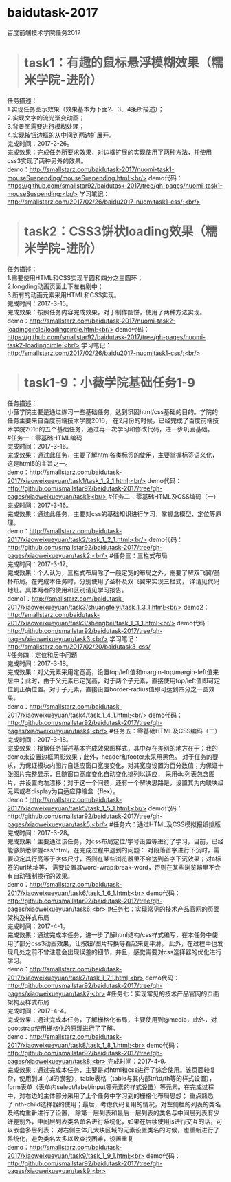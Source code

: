 # baidutask-2017
百度前端技术学院任务2017<br/>



># task1：有趣的鼠标悬浮模糊效果（糯米学院-进阶）

任务描述：<br/>
1.实现任务图示效果（效果基本为下面2、3、4条所描述）；<br/>
2.实现文字的流光渐变动画；<br/>
3.背景图需要进行模糊处理；<br/>
4.实现按钮边框的从中间到两边扩展开。<br/>
完成时间：2017-2-26。<br/>
完成效果：完成任务所要求效果，对边框扩展的实现使用了两种方法，并使用css3实现了两种另外的效果。<br/>
demo：http://smallstarz.com/baidutask-2017/nuomi-task1-mouseSuspending/mouseSuspending.html;<br/>
demo代码：https://github.com/smallstar92/baidutask-2017/tree/gh-pages/nuomi-task1-mouseSuspending;<br/>
学习笔记：http://smallstarz.com/2017/02/26/baidu2017-nuomitask1-css/;<br/>



># task2：CSS3饼状loading效果（糯米学院-进阶）

任务描述：<br/>
1.需要使用HTML和CSS实现半圆和四分之三圆环；<br/>
2.longding动画页面上下左右剧中；<br/>
3.所有的动画元素采用HTML和CSS实现。<br/>
完成时间：2017-3-15。<br/>
完成效果：按照任务内容完成效果，对于制作圆饼，使用了两种方法实现。<br/>
demo：http://smallstarz.com/baidutask-2017/nuomi-task2-loadingcircle/loadingcircle.html;<br/>
demo代码：https://github.com/smallstar92/baidutask-2017/tree/gh-pages/nuomi-task2-loadingcircle;<br/>
学习笔记：http://smallstarz.com/2017/02/26/baidu2017-nuomitask1-css/;<br/>



># task1-9：小薇学院基础任务1-9

任务描述：<br/>
小薇学院主要是通过练习一些基础任务，达到巩固html/css基础的目的。学院的任务主要来自百度前端技术学院2016，
在2月份的时候，已经完成了百度前端技术学院2016的五个基础任务，通过再一次学习和修改代码，进一步巩固基础。<br/>
#任务一：零基础HTML编码<br/>
完成时间：2017-3-16。<br/>
完成效果：通过此任务，主要了解html各类标签的使用，主要掌握标签语义化，这是html5的主旨之一。<br/>
demo：http://smallstarz.com/baidutask-2017/xiaoweixueyuan/task1/task_1_2_1.html;<br/>
demo代码：http://github.com/smallstar92/baidutask-2017/tree/gh-pages/xiaoweixueyuan/task1;<br/>
#任务二：零基础HTML及CSS编码（一）<br/>
完成时间：2017-3-16。<br/>
完成效果：通过此任务，主要对css的基础知识进行学习，掌握盒模型、定位等原理。<br/>
demo：http://smallstarz.com/baidutask-2017/xiaoweixueyuan/task2/task_1_2_1.html;<br/>
demo代码：http://github.com/smallstar92/baidutask-2017/tree/gh-pages/xiaoweixueyuan/task2;<br/>
#任务三：三栏式布局<br/>
完成时间：2017-3-17。<br/>
完成效果：个人认为，三栏式布局除了一般定宽的布局之外，需要了解双飞翼/圣杯布局。在完成本任务时，分别使用了圣杯及双飞翼来实现三栏式，
详请见代码地址。具体两者的使用和区别请见学习报告。<br/>
demo1：http://smallstarz.com/baidutask-2017/xiaoweixueyuan/task3/shuangfeiyi/task_1_3_1.html;<br/>
demo2：http://smallstarz.com/baidutask-2017/xiaoweixueyuan/task3/shengbei/task_1_3_1.html;<br/>
demo代码：http://github.com/smallstar92/baidutask-2017/tree/gh-pages/xiaoweixueyuan/task3;<br/>
学习笔记：http://smallstarz.com/2017/02/20/baidutask3-css/<br/>
#任务四：定位和居中问题<br/>
完成时间：2017-3-18。<br/>
完成效果：对父元素采用定宽高，设置top/left值和margin-top/margin-left值来居中；此时，由于父元素已定宽高，对于两个子元素，直接使用top/left值即可定位到正确位置。对于子元素，直接设置border-radius值即可达到四分之一圆效果。<br/>
demo：http://smallstarz.com/baidutask-2017/xiaoweixueyuan/task4/task_1_4_1.html;<br/>
demo代码：http://github.com/smallstar92/baidutask-2017/tree/gh-pages/xiaoweixueyuan/task4;<br/>
#任务五：零基础HTML及CSS编码（二）<br/>
完成时间：2017-3-18。<br/>
完成效果：根据任务描述基本完成效果图样式，其中存在差别的地方在于：我的demo未设置边框阴影效果；此外，header和footer未采用黑色。
对于任务的要求，为保证模块内图片自适应窗口宽度变化，对其宽度设置为百分数值；为保证十张图片完整显示，且随窗口宽度变化自动变化排列以适应，
采用dd列表包含图片，并设置向左漂移；对于这一个问题，还有一个解决思路是，设置其为内联块级元素或者display为自适应伸缩盒（flex）。<br/>
demo：http://smallstarz.com/baidutask-2017/xiaoweixueyuan/task5/task_1_5_1.html;<br/>
demo代码：http://github.com/smallstar92/baidutask-2017/tree/gh-pages/xiaoweixueyuan/task5;<br/>
#任务六：通过HTML及CSS模拟报纸排版<br/>
完成时间：2017-3-28。<br/>
完成效果：主要通过该任务，对css布局定位/字号设置等进行了学习，目前，已经能够熟悉掌握css/html。在完成过程中遇到的问题：
对段落首字进行下沉时，需要设定其行高等于字体尺寸，否则在某些浏览器里不会达到首字下沉效果；对a标签的url地址等，
需要设置其word-wrap:break-word，否则在某些浏览器里不会有自动强制换行的效果。<br>
demo：http://smallstarz.com/baidutask-2017/xiaoweixueyuan/task6/task_1_6_1.html;<br>
demo代码：http://github.com/smallstar92/baidutask-2017/tree/gh-pages/xiaoweixueyuan/task6;<br>
#任务七：实现常见的技术产品官网的页面架构及样式布局<br/>
完成时间：2017-4-1。<br/>
完成效果：通过完成本任务，进一步了解html结构/css样式编写，在本任务中使用了部分css3动画效果，让按钮/图片转换等看起来更平滑。
此外，在过程中也发现几处之前不曾注意会出现误差的细节，并且，感觉需要对css选择器的优化进行学习。<br>
demo：http://smallstarz.com/baidutask-2017/xiaoweixueyuan/task7/task_1_7_1.html;<br>
demo代码：http://github.com/smallstar92/baidutask-2017/tree/gh-pages/xiaoweixueyuan/task7;<br>
#任务七：实现常见的技术产品官网的页面架构及样式布局<br/>
完成时间：2017-4-4。<br/>
完成效果：通过完成本任务，了解栅格化布局，主要使用到@media，此外，对bootstrap使用栅格化的原理进行了了解。<br>
demo：http://smallstarz.com/baidutask-2017/xiaoweixueyuan/task8/task_1_8_1.html;<br>
demo代码：http://github.com/smallstar92/baidutask-2017/tree/gh-pages/xiaoweixueyuan/task8;<br>
完成时间：2017-4-9。<br/>
完成效果：通过完成本任务，主要是对html和css进行了综合使用。该页面较复杂，使用到ul（ul的嵌套），table表格（table与其内部tr/td/th等的样式设置），
form表单（表单内select/label/input等元素的样式设置）等元素。在完成过程中，对右边的主体部分采用了上个任务中学习到的栅格化布局思想；
重点熟悉了:nth-child选择器的使用；最后，考虑代码复用的情况，对左侧栏的列表的类名及结构重新进行了设置，
除第一层列表和最后一层列表的类名与中间层列表有少许差别外，中间层列表类名命名进行系统化，如果在后续使用js进行交互的话，可以嵌套多层列表；
对右侧主体几大块区域的元素设置类名的时候，也重新进行了系统化，避免类名太多以致查找困难，设置重复<br>
demo：http://smallstarz.com/baidutask-2017/xiaoweixueyuan/task9/task_1_9_1.html;<br>
demo代码：http://github.com/smallstar92/baidutask-2017/tree/gh-pages/xiaoweixueyuan/task9;<br>
